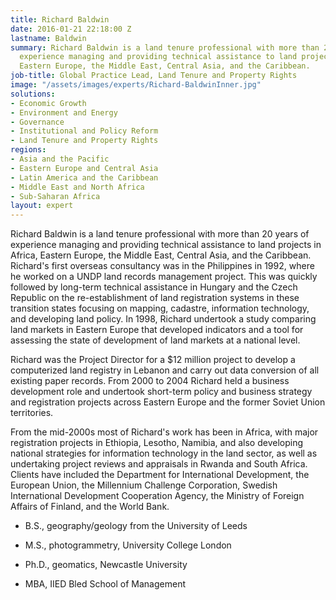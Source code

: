 ```yaml
---
title: Richard Baldwin
date: 2016-01-21 22:18:00 Z
lastname: Baldwin
summary: Richard Baldwin is a land tenure professional with more than 20 years of
  experience managing and providing technical assistance to land projects in Africa,
  Eastern Europe, the Middle East, Central Asia, and the Caribbean.
job-title: Global Practice Lead, Land Tenure and Property Rights
image: "/assets/images/experts/Richard-BaldwinInner.jpg"
solutions:
- Economic Growth
- Environment and Energy
- Governance
- Institutional and Policy Reform
- Land Tenure and Property Rights
regions:
- Asia and the Pacific
- Eastern Europe and Central Asia
- Latin America and the Caribbean
- Middle East and North Africa
- Sub-Saharan Africa
layout: expert
---
```


Richard Baldwin is a land tenure professional with more than 20 years of experience managing and providing technical assistance to land projects in Africa, Eastern Europe, the Middle East, Central Asia, and the Caribbean. Richard's first overseas consultancy was in the Philippines in 1992, where he worked on a UNDP land records management project. This was quickly followed by long-term technical assistance in Hungary and the Czech Republic on the re-establishment of land registration systems in these transition states focusing on mapping, cadastre, information technology, and developing land policy. In 1998, Richard undertook a study comparing land markets in Eastern Europe that developed indicators and a tool for assessing the state of development of land markets at a national level.

Richard was the Project Director for a $12 million project to develop a computerized land registry in Lebanon and carry out data conversion of all existing paper records. From 2000 to 2004 Richard held a business development role and undertook short-term policy and business strategy and registration projects across Eastern Europe and the former Soviet Union territories.

From the mid-2000s most of Richard's work has been in Africa, with major registration projects in Ethiopia, Lesotho, Namibia, and also developing national strategies for information technology in the land sector, as well as undertaking project reviews and appraisals in Rwanda and South Africa. Clients have included the Department for International Development, the European Union, the Millennium Challenge Corporation, Swedish International Development Cooperation Agency, the Ministry of Foreign Affairs of Finland, and the World Bank.

* B.S., geography/geology from the University of Leeds

* M.S., photogrammetry, University College London

* Ph.D., geomatics, Newcastle University

* MBA, IIED Bled School of Management
